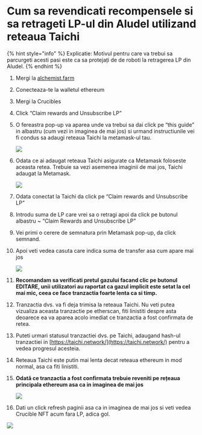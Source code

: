 # Cum sa revendicati recompensele si sa retrageti LP-ul din Aludel utilizand reteaua Taichi

{% hint style="info" %}
Explicatie: Motivul pentru care va trebui sa parcurgeti acesti pasi este ca sa protejați de de roboti la retragerea LP din Aludel.
{% endhint %}

1. Mergi la [alchemist.farm](https://alchemist.farm)
2. Conecteaza-te la walletul ethereum
3. Mergi la Crucibles
4. Click “Claim rewards and Unsubscribe LP”
5. O fereastra pop-up va aparea unde va trebui sa dai click pe “this guide” in albastru \(cum vezi in imaginea de mai jos\) si urmand instructiunile vei fi condus sa adaugi reteaua Taichi la metamask-ul tau.

   ![](https://i.imgur.com/ybr9VrI.png)

6. Odata ce ai adaugat reteaua Taichi asigurate ca Metamask foloseste aceasta retea. Trebuie sa vezi asemenea imaginii de mai jos, Taichi adaugat la Metamask.

   ![](https://i.imgur.com/7HgyL6x.png)

7. Odata conectat la Taichi da click pe “Claim rewards and Unsubscribe LP”
8. Introdu suma de LP care vrei sa o retragi apoi da click pe butonul albastru ~ “Claim Rewards and Unsubscribe LP”
9. Vei primi o cerere de semnatura prin Metamask pop-up, da click semnand.
10. Apoi veti vedea casuta care indica suma de transfer asa cum apare mai jos

    ![](https://i.imgur.com/6gwxzo2.png)

11. **Recomandam sa verificati pretul gazului facand clic pe butonul EDITARE, unii utilizatori au raportat ca gazul implicit este setat la cel mai mic, ceea ce face tranzactia foarte lenta ca si timp.** 
12. Tranzactia dvs. va fi deja trimisa la reteaua Taichi. Nu veti putea vizualiza aceasta tranzactie pe etherscan, fiti linistiti despre asta deoarece ea va aparea acolo imediat ce tranzactia a fost confirmata de retea.
13. Puteti urmari statusul tranzactiei dvs. pe Taichi, adaugand hash-ul tranzactiei in [https://taichi.network/](https://taichi.network/) pentru a vedea progresul acesteia.
14. Reteaua Taichi este putin mai lenta decat reteaua ethereum in mod normal, asa ca fiti linistiti.
15. **Odată ce tranzactia a fost confirmata trebuie reveniti pe rețeaua principala ethereum asa ca in imaginea de mai jos**

    ![](https://i.imgur.com/mreTgL3.png)

16. Dati un click refresh paginii asa ca in imaginea de mai jos si veti vedea Crucible NFT acum fara LP, adica gol.

![](https://i.imgur.com/xy1unin.png)

